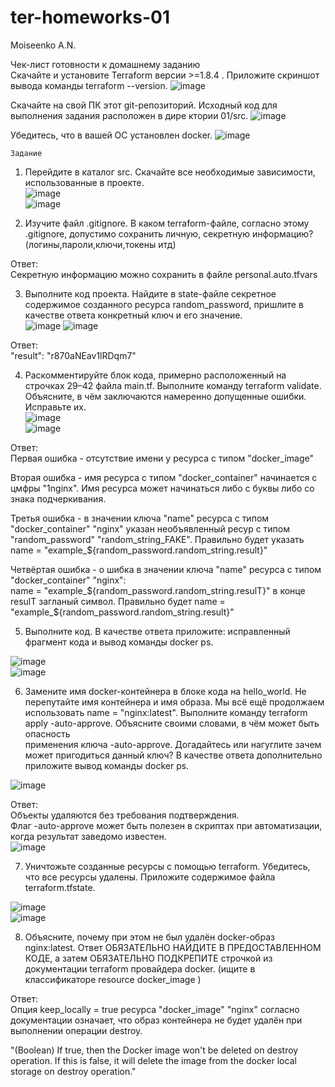 # ter-homeworks-01  
Moiseenko A.N.  

Чек-лист готовности к домашнему заданию  
 Скачайте и установите Terraform версии >=1.8.4 . Приложите скриншот вывода команды terraform --version.
![image](https://github.com/user-attachments/assets/60bf2257-7bc4-4c63-9f26-016fc330a0e2)

 Скачайте на свой ПК этот git-репозиторий. Исходный код для выполнения задания расположен в дире ктории 01/src.
![image](https://github.com/user-attachments/assets/0d39ee16-40d2-456e-bb98-8a1a9c47c98e)
  
Убедитесь, что в вашей ОС установлен docker.
![image](https://github.com/user-attachments/assets/9f769094-9a61-40fd-9a98-80d2e1666f77)


    Задание
  
1. Перейдите в каталог src. Скачайте все необходимые зависимости, использованные в проекте.  
![image](https://github.com/user-attachments/assets/97706206-af10-40f9-b6c8-f49c60f64c7a)  
![image](https://github.com/user-attachments/assets/cb0b0cec-4048-446f-9050-f2ca6322bbd9)  
  
2. Изучите файл .gitignore. В каком terraform-файле, согласно этому .gitignore, допустимо сохранить личную, секретную информацию?(логины,пароли,ключи,токены итд)  
  
Ответ:  
Секретную информацию можно сохранить в файле personal.auto.tfvars  
   
3. Выполните код проекта. Найдите в state-файле секретное содержимое созданного ресурса random_password, пришлите в качестве ответа конкретный ключ и его значение.  
![image](https://github.com/user-attachments/assets/c5e04ea0-9bfc-4afd-88f5-904a1581e389)
![image](https://github.com/user-attachments/assets/d5d8b957-d554-458c-abcd-5dbc76453e0e)  
  
Ответ:  
 "result": "r870aNEav1lRDqm7"  
  
4. Раскомментируйте блок кода, примерно расположенный на строчках 29–42 файла main.tf. Выполните команду terraform validate. Объясните, в чём заключаются намеренно допущенные ошибки. Исправьте их.  
![image](https://github.com/user-attachments/assets/87ca65aa-79a4-41c3-aeb6-7e47f4e4f507)  
![image](https://github.com/user-attachments/assets/83ce6640-4c39-444c-acbd-b1eb13f145c8)   
  

Ответ:  
Первая ошибка - отсутствие имени у ресурса с типом "docker_image"  
  
Вторая ошибка - имя ресурса с типом "docker_container" начинается с цмфры "1nginx". Имя ресурса может начинаться либо с буквы либо со знака подчеркивания.  
  
Третья ошибка - в значении ключа "name" ресурса с типом "docker_container" "nginx" указан необъявленный ресур с типом "random_password" "random_string_FAKE". Правильно будет указать name  = "example_${random_password.random_string.result}"  

Четвёртая ошибка - о шибка в значении ключа "name" ресурса с типом "docker_container" "nginx":  
name  = "example_${random_password.random_string.resulT}"  в конце resulT загланый символ. Правильно будет name  = "example_${random_password.random_string.result}"  
  
5. Выполните код. В качестве ответа приложите: исправленный фрагмент кода и вывод команды docker ps.
   
![image](https://github.com/user-attachments/assets/f146c403-ffc4-4bc3-925e-e07d1a5b7860)  
![image](https://github.com/user-attachments/assets/54e0e5a8-64d5-4793-b422-ac88de9d82f5)  
  
6. Замените имя docker-контейнера в блоке кода на hello_world. Не перепутайте имя контейнера и имя образа. Мы всё ещё продолжаем использовать name = "nginx:latest". Выполните команду terraform apply -auto-approve. Объясните своими словами, в чём может быть опасность  
применения ключа -auto-approve. Догадайтесь или нагуглите зачем может пригодиться данный ключ? В качестве ответа дополнительно приложите вывод команды docker ps.
  
![image](https://github.com/user-attachments/assets/28a9ab99-dc5f-4f75-98d1-49e4b81baa43)  
  
Ответ:  
Объекты удаляются без требования подтверждения.  
Флаг -auto-approve может быть полезен в скриптах при автоматизации, когда результат заведомо известен.  
![image](https://github.com/user-attachments/assets/9bf9b1f8-d7be-4fb1-9679-9ad3f28292a7)  
  
7. Уничтожьте созданные ресурсы с помощью terraform. Убедитесь, что все ресурсы удалены. Приложите содержимое файла terraform.tfstate.
  
![image](https://github.com/user-attachments/assets/aaafc5df-588f-41df-aa61-38083ca7c976)  
![image](https://github.com/user-attachments/assets/2a412149-d0ad-4947-984e-1656b620d89c)  
  
8. Объясните, почему при этом не был удалён docker-образ nginx:latest. Ответ ОБЯЗАТЕЛЬНО НАЙДИТЕ В ПРЕДОСТАВЛЕННОМ КОДЕ, а затем ОБЯЗАТЕЛЬНО ПОДКРЕПИТЕ строчкой из документации terraform провайдера docker. (ищите в классификаторе resource docker_image )  
  
Ответ:  
Опция keep_locally = true ресурса "docker_image" "nginx" согласно документации означает, что образ контейнера не будет удалён при выполнении операции destroy.  
  
 "(Boolean) If true, then the Docker image won't be deleted on destroy operation. If this is false, it will delete the image from the docker local storage on destroy operation."  
 





